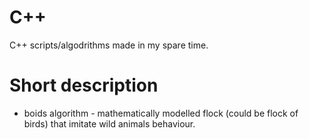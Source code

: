# C++ #

C++ scripts/algodrithms made in my spare time.

# Short description #

- boids algorithm - mathematically modelled flock (could be flock of birds) that imitate wild animals behaviour.
